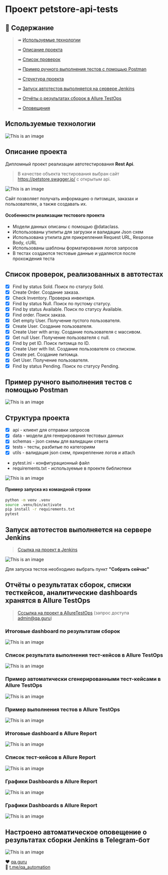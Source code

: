 # Проект petstore-api-tests
## :cherry_blossom:	Содержание
> ➠ [Используемые технологии](#Используемые-технологии)
>
> ➠ [Описание проекта](#Описание-проекта)
>
> ➠ [Список проверок](#список-проверок-реализованных-в-автотестах)
>
> ➠ [Пример ручного выполнения тестов с помощью Postman](#Пример-ручного-выполнения-тестов-с-помощью-Postman)
>
> ➠ [Структура проекта](#Структура-проекта)
>
> ➠ [Запуск автотестов выполняется на сервере Jenkins](#Запуск-автотестов-выполняется-на-сервере-Jenkins)
>
> ➠ [Отчёты о результатах сборок в Allure TestOps](#отчёты-о-результатах-сборок-списки-тесткейсов-аналитические-dashboards-хранятся-в-allure-testops)
>
> ➠ [Оповещения](#Настроено-автоматическое-оповещение-о-результатах-сборки-Jenkins-в-Telegram-бот)

## Используемые технологии
![This is an image](/design/icons/tech.jpg)
## Описание проекта
Дипломный проект реализации автотестирования **Rest Api**.<br/>
>В качестве объекта тестирования выбран сайт https://petstore.swagger.io/ с открытым api.<br/>

![This is an image](/design/images/petstore.png)

Сайт позволяет получать информацию о питомцах, заказах и пользователях, а также создавать их.

#### Особенности реализации тестового проекта
- Модели данных описаны с помощью @dataclass.
- Использованы утилиты для загрузки и валидации Json схем
- Использована утилита для прикрепления Request URL, Response Body, cURL
- Использованы шаблоны форматирования логов запросов
- В тестах создаются тестовые данные и удаляются после прохождения теста

## Список проверок, реализованных в автотестах
- [x] Find by status Sold. Поиск по статусу Sold.
- [x] Create Order. Создание заказа.
- [x] Check Inventory. Проверка инвентаря.
- [x] Find by status Null. Поиск по пустому статусу.
- [x] Find by status Available. Поиск по статусу Available.
- [x] Find order. Поиск заказа.
- [x] Get empty User. Получение пустого пользователя.
- [x] Create User. Создание пользователя.
- [x] Create User with array. Создание пользователя с массивом.
- [x] Get null User. Получение пользователя с null.
- [x] Find by pet ID. Поиск питомца по ID.
- [x] Create User with list. Создание пользователя со списком.
- [x] Create pet. Создание питомца.
- [x] Get User. Получение пользователя.
- [x] Find by status Pending. Поиск по статусу Pending.

## Пример ручного выполнения тестов с помощью Postman
![This is an image](/design/images/postman.png)

## Структура проекта
- [x] api - клиент для отправки запросов
- [x] data - модели для генерирования тестовых данных
- [x] schemas - json схемы для валидации ответа
- [x] tests - тесты, разбитые по категориям
- [x] utils - валидация json схем, прикрепление логов и attach
- pytest.ini - конфигурационный файл
- requirements.txt - используемые в проекте библиотеки

![This is an image](/design/images/str.png)

#### Пример запуска из командной строки
```bash
python -m venv .venv
source .venv/bin/activate
pip install -r requirements.txt
pytest 
```
## Запуск автотестов выполняется на сервере Jenkins
> <a target="_blank" href="https://jenkins.autotests.cloud/job/10-azavrichko-diplom_api/">Ссылка на проект в Jenkins</a>

![This is an image](/design/images/jenkins.png)

Для запуска тестов необходимо выбрать пункт **"Собрать сейчас"**

## Отчёты о результатах сборок, списки тесткейсов, аналитические dashboards хранятся в Allure TestOps
> <a target="_blank" href="https://allure.autotests.cloud/project/1177/dashboards">Сссылка на проект в AllureTestOps</a> (запрос доступа admin@qa.guru)

### Итоговые dashboard по результатам сборок
![This is an image](/design/images/dashboard_overview.png)
### Список результата выполнения тест-кейсов в Allure TestOps
![This is an image](/design/images/allure_report_features.png)
### Пример автоматически сгенерированными тест-кейсами в Allure TestOps
![This is an image](/design/images/allure_testcases.png)
### Пример выполнения тестов в Allure TestOps
![This is an image](/design/images/launches.png)

### Итоговые dashboard в Allure Report
![This is an image](/design/images/allure_report_dashboard.png)
### Список тест-кейсов в Allure Report
![This is an image](/design/images/testcases.png)
### Графики Dashboards в Allure Report
![This is an image](/design/images/graph.png)
### Графики Dashboards в Allure Report
![This is an image](/design/images/graph2.png)

## Настроено автоматическое оповещение о результатах сборки Jenkins в Telegram-бот
![This is an image](/design/images/bot.png)


:heart: <a target="_blank" href="https://qa.guru">qa.guru</a><br/>
:blue_heart: <a target="_blank" href="https://t.me/qa_automation">t.me/qa_automation</a>